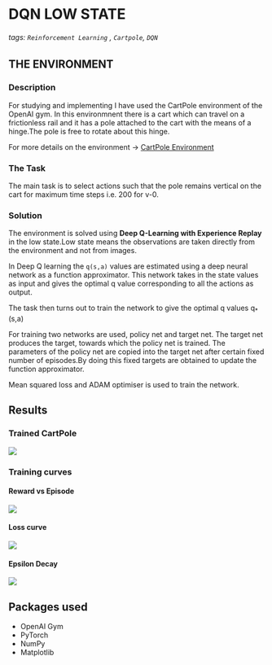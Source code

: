 # DQN LOW STATE
###### tags: `Reinforcement Learning` , `Cartpole`, `DQN`

## THE ENVIRONMENT

### Description

For studying and implementing I have used the CartPole environment of the OpenAI gym. In this environmnent there is a cart which can travel on a frictionless rail and it has a pole attached to the cart with the means of a hinge.The pole is free to rotate about this hinge.

For more details on the environment -> [CartPole Environment](https://github.com/openai/gym/wiki/CartPole-v0)

### The Task

The main task is to select actions such that the pole remains vertical on the cart for maximum time steps i.e. 200 for v-0.

### Solution

The environment is solved using **Deep Q-Learning with Experience Replay** in the low state.Low state means the observations are taken directly from the environment and not from images.

In Deep Q learning the `q(s,a)` values are estimated using a deep neural network as a function approximator. This network takes in the state values as input and gives the optimal q value corresponding to all the actions as output.

The task then turns out to train the network to give the optimal q values  q<sub>*</sub>(s,a) 

For training two networks are used, policy net and target net. The target net produces the target, towards which the policy net is trained. The parameters of the policy net are copied into the target net after certain fixed number of episodes.By doing this fixed targets are obtained to update the function approximator.

Mean squared loss and ADAM optimiser is used to train the network.



## Results

### Trained CartPole

![](https://i.imgur.com/FMBR42W.gif)

### Training curves

#### Reward vs Episode
![](https://i.imgur.com/QZflkt0.png)

#### Loss curve
![](https://i.imgur.com/uPLsonL.png)

#### Epsilon Decay
![](https://i.imgur.com/CJKwKhG.png)

## Packages used

* OpenAI Gym
* PyTorch
* NumPy
* Matplotlib
